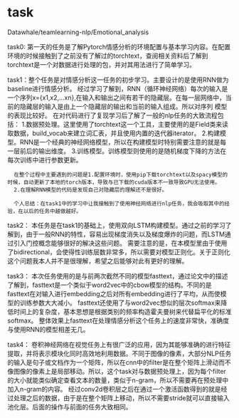 # task
Datawhale/teamlearning-nlp/Emotional_analysis

task0: 第一天的任务是了解Pytorch情感分析的环境配置与基本学习内容。在配置环境的时候接触到了之前没有了解过的torchtext，查阅相关资料后了解到torchtext是一个对数据进行处理的包，并对其用法进行了简单学习。


task1：整个任务是对情感分析这一任务的初步学习。主要设计的是使用RNN做为baseline进行情感分析。
      经过学习了解到，RNN（循环神经网络）每次的输入是一个序列x={x1,x2,...xn},在输入和输出之间有若干的隐藏层。在每一层网络中，当前的隐藏层的输入是由上一个隐藏层的输出和当前的输入组成。所以对序列   模型的表现比较好。
      在对代码进行了复现学习后了解了一般的nlp任务的大致流程包括：
      1.数据预处理。这里使用了torchtext这一个工具，主要使用的是Field类来读取数据，build_vocab来建立词汇表，并且使用内置的迭代器iterator。
      2.构建模型。RNN是一个经典的神经网络模型，所以在构建模型时特别需要注意的就是每一层前后的输出维度。
      3.训练模型。训练模型则使用的是随机梯度下降的方法在每次训练中进行参数更新。
      
      在整个过程中主要遇到的问题是1.配置环境时，使用pip下载torchtext以及spacy模型的时候，自动更新了本地的torch版本，导致与已下载的cuda版本不一致导致GPU无法使用。
      2.在理解RNN模型的代码是发现自己对隐藏层的理解还不是很好。
      
      个人总结：在task1中的学习中让我接触到了使用神经网络进行nlp任务，我会吸取其中的经验，在以后的任务中越做越好。

task2： 本任务是在task1的基础上，使用双向LSTM构建模型。通过之前的学习了解到，由于一般RNN的特性，容易出现梯度消失以及梯度爆炸的问题，而LSTM通过引入门控概念能够很好的解决这些问题。
需要注意的是，在本模型里由于使用了bidirectional，会使得性训练层数非常多，所以需要对模型正则化。关于正则化这个问题我本人并不是很理解，希望之后能够对此有更好的理解。 

task3： 本次任务使用的是与前两次截然不同的模型fasttext，通过论文中的描述了解到，fasttext是一个类似于word2vec中的cbow模型的结构。不同的是fasttext在对输入进行embedding之后对所有embedding进行了平均，从而使模型的训练参数大大减小。
      fasttext还使用了与word2vec想似的层次softmax来降低时间上的复杂度，基本思想是根据类别的频率构造霍夫曼树来代替扁平化的标准softmax。
      整体效果上fasttext在处理情感分析这个任务上的速度非常快，准确度与使用RNN的模型相差无几。

task4： 卷积神经网络在视觉任务上有很广泛的应用，因为其能够准确的进行特征提取，并将表示模块化同时高效地利用数据。不同于图像的像素，大部分NLP任务的输入是句子或文档作为一个矩阵，所以在cnn中的filter是在整个矩阵上滑动而不像图像的像素上是局部移动。所以，这个task对与数据预处理上，因为每个filter的大小就能类似确定查看文本的数量，类似于n-gram，所以不需要再在预处理中加入n-gram的内容。
      经过conv2d卷积层之后在通过一个激活函数得到的就是经过处理之后的数据，由于是在整个矩阵上移动，所以不需要stride就可以直接输入池化层。后面的操作与前面的任务大致相同。
      
